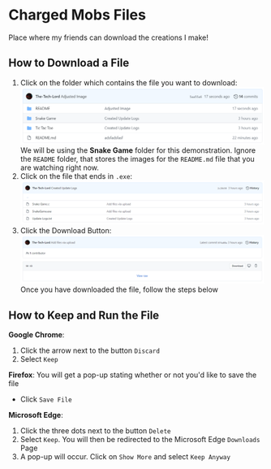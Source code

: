 # Charged Mobs Files
Place where my friends can download the creations I make!

## How to Download a File

1. Click on the folder which contains the file you want to download:
![Snake Game Folder](./README/Snake-Game-Folder.png/)
We will be using the **Snake Game** folder for this demonstration. Ignore the `README` folder, that stores the images for the `README.md` file that you are watching right now.
1. Click on the file that ends in `.exe`:
![Snake Game Files](./README/Snake-Game-Files.png/)
1. Click the Download Button:
![How To Download a File](./README/How-To-Download-File.png/)
Once you have downloaded the file, follow the steps below

## How to Keep and Run the File

**Google Chrome**:
1. Click the arrow next to the button `Discard`
1. Select `Keep`

**Firefox**:
You will get a pop-up stating whether or not you'd like to save the file
* Click `Save File`

**Microsoft Edge**:
1. Click the three dots next to the button `Delete`
1. Select `Keep`. You will then be redirected to the Microsoft Edge `Downloads` Page
1. A pop-up will occur. Click on `Show More` and select `Keep Anyway`